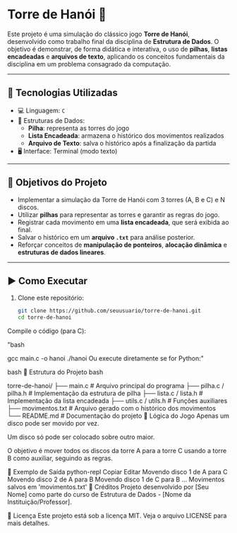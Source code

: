 # Torre de Hanói 🗼

Este projeto é uma simulação do clássico jogo **Torre de Hanói**, desenvolvido como trabalho final da disciplina de **Estrutura de Dados**. O objetivo é demonstrar, de forma didática e interativa, o uso de **pilhas**, **listas encadeadas** e **arquivos de texto**, aplicando os conceitos fundamentais da disciplina em um problema consagrado da computação.

---

## 🔧 Tecnologias Utilizadas

- 💻 Linguagem: `C` 
- 🧠 Estruturas de Dados:
  - **Pilha**: representa as torres do jogo
  - **Lista Encadeada**: armazena o histórico dos movimentos realizados
  - **Arquivo de Texto**: salva o histórico após a finalização da partida
- 🖥️ Interface: Terminal (modo texto)

---

## 🎯 Objetivos do Projeto

- Implementar a simulação da Torre de Hanói com 3 torres (A, B e C) e N discos.
- Utilizar **pilhas** para representar as torres e garantir as regras do jogo.
- Registrar cada movimento em uma **lista encadeada**, que será exibida ao final.
- Salvar o histórico em um **arquivo `.txt`** para análise posterior.
- Reforçar conceitos de **manipulação de ponteiros**, **alocação dinâmica** e **estruturas de dados lineares**.

---

## ▶️ Como Executar

1. Clone este repositório:
   ```bash
   git clone https://github.com/seuusuario/torre-de-hanoi.git
   cd torre-de-hanoi
Compile o código (para C):

"bash

gcc main.c -o hanoi
./hanoi
Ou execute diretamente se for Python:"

bash
📂 Estrutura do Projeto
bash

torre-de-hanoi/
├── main.c               # Arquivo principal do programa
├── pilha.c / pilha.h    # Implementação da estrutura de pilha
├── lista.c / lista.h    # Implementação da lista encadeada
├── utils.c / utils.h    # Funções auxiliares
├── movimentos.txt       # Arquivo gerado com o histórico dos movimentos
└── README.md            # Documentação do projeto
🧠 Lógica do Jogo
Apenas um disco pode ser movido por vez.

Um disco só pode ser colocado sobre outro maior.

O objetivo é mover todos os discos da torre A para a torre C usando a torre B como auxiliar, seguindo as regras.

📜 Exemplo de Saída
python-repl
Copiar
Editar
Movendo disco 1 de A para C
Movendo disco 2 de A para B
Movendo disco 1 de C para B
...
Movimentos salvos em 'movimentos.txt'
📘 Créditos
Projeto desenvolvido por [Seu Nome] como parte do curso de Estrutura de Dados - [Nome da Instituição/Professor].

📄 Licença
Este projeto está sob a licença MIT. Veja o arquivo LICENSE para mais detalhes.

